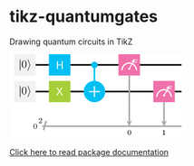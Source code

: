 # tikz-quantumgates
Drawing quantum circuits in TikZ

![Example 2](/images/example_frontpage2.png)

[Click here to read package documentation](https://github.com/matthias-wolff/tikz-quantumgates/blob/master/tikz-quantumgates.pdf)
